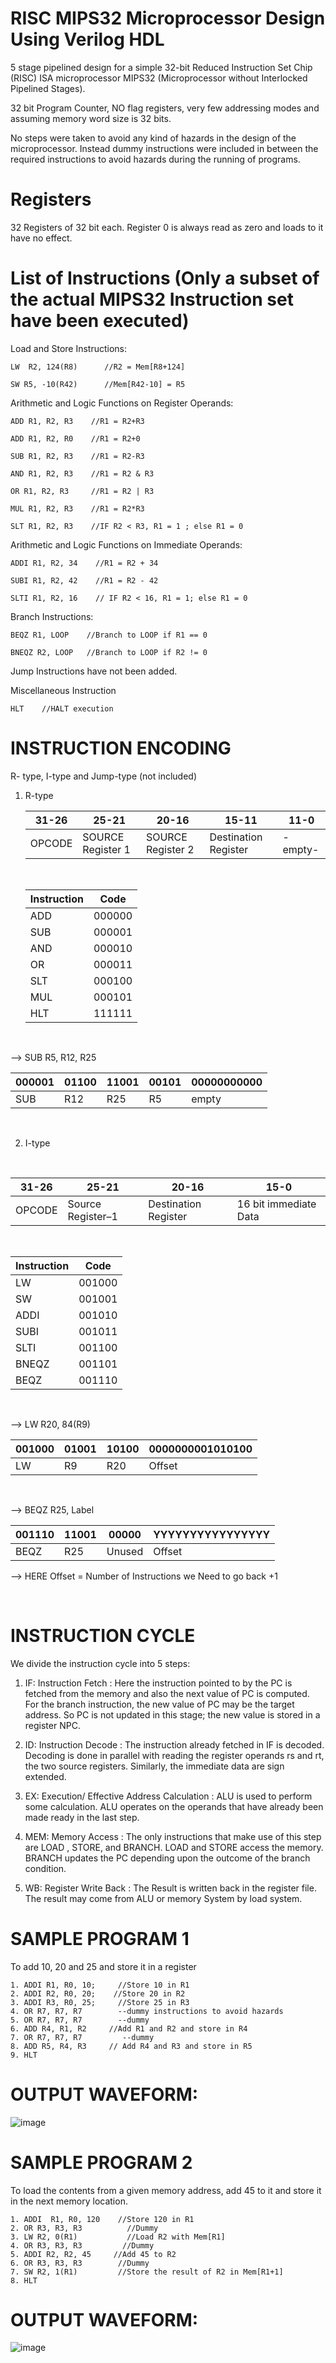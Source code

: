 # RISC MIPS32 Microprocessor Design Using Verilog HDL

5 stage pipelined design for a simple 32-bit Reduced Instruction Set Chip (RISC) ISA microprocessor MIPS32 (Microprocessor without Interlocked Pipelined Stages). 

32 bit Program Counter, NO flag registers, very few addressing modes and assuming memory word size is 32 bits.

No steps were taken to avoid any kind of hazards in the design of the microprocessor. Instead dummy instructions were included in between the required instructions to avoid hazards during the running of programs.


# Registers

32 Registers of 32 bit each. Register 0 is always read as zero and loads to it have no effect.

# List of Instructions (Only a subset of the actual MIPS32 Instruction set have been executed)

Load and Store Instructions:

	LW  R2, 124(R8)      //R2 = Mem[R8+124]
	
	SW R5, -10(R42)      //Mem[R42-10] = R5


Arithmetic and Logic Functions on Register Operands: 

	ADD R1, R2, R3    //R1 = R2+R3

	ADD R1, R2, R0    //R1 = R2+0

	SUB R1, R2, R3    //R1 = R2-R3

	AND R1, R2, R3    //R1 = R2 & R3

	OR R1, R2, R3     //R1 = R2 | R3

	MUL R1, R2, R3    //R1 = R2*R3

	SLT R1, R2, R3    //IF R2 < R3, R1 = 1 ; else R1 = 0

	
Arithmetic and Logic Functions on Immediate Operands: 

	ADDI R1, R2, 34    //R1 = R2 + 34

	SUBI R1, R2, 42    //R1 = R2 - 42

	SLTI R1, R2, 16    // IF R2 < 16, R1 = 1; else R1 = 0


Branch Instructions:

	BEQZ R1, LOOP    //Branch to LOOP if R1 == 0

	BNEQZ R2, LOOP   //Branch to LOOP if R2 != 0

Jump Instructions have not been added.

Miscellaneous Instruction
	
	HLT    //HALT execution


# INSTRUCTION ENCODING


R- type, I-type and Jump-type (not included)


1. R-type

		
	|31-26 | 25-21 |20-16 |	15-11 |	11-0|
	| --- | --- | --- | --- | --- |
	|OPCODE| SOURCE Register 1| SOURCE Register 2| Destination Register | -empty-|                         
	
	<br />
	
	| Instruction | Code|
	| --- |---|
	| ADD | 000000 |  
	| SUB | 000001 |
	| AND | 000010 | 
	| OR | 000011 |
	| SLT | 000100 |
	| MUL | 000101 |
	| HLT | 111111 |
	
  	<br />
	
--> SUB R5, R12, R25
		
|000001|01100|11001|00101|00000000000|
|---|---|---|---|---|
|SUB|R12|R25|R5|empty|

<br />		
	
	
 2. I-type
 
 <br />
 
|31-26|	25-21| 20-16| 15-0|
|---|---|---|---|
|OPCODE| Source Register–1| Destination Register| 16 bit immediate Data|

<br />

|Instruction|Code|
|---|---|
|LW|001000|
|SW|001001|
|ADDI|001010|
|SUBI|001011|
|SLTI|001100|
|BNEQZ|	001101|
|BEQZ|	001110|


<br />

--> LW R20, 84(R9)
	
|001000	|01001	|10100	|0000000001010100|
|---|---|---|---|
|LW	|R9	|R20	|Offset|

<br />

--> BEQZ R25, Label

|001110|11001|00000|YYYYYYYYYYYYYYYY|
|---|---|---|---|
|BEQZ|R25|Unused|Offset|
		
--> HERE Offset = Number of Instructions we Need to go back +1

<br />
		
# INSTRUCTION CYCLE

We divide the instruction cycle into 5 steps:
	 
   1. IF: Instruction Fetch : Here the instruction pointed to by the PC is fetched from the memory and also the next value of PC is computed.
	For the branch instruction, the new value of PC may be the target address. So PC is not updated in this stage; the new value is stored in a register NPC.
	
	
   2. ID: Instruction Decode : The instruction already fetched in IF is decoded. 
	        Decoding is done in parallel with reading the register operands rs and rt, the two source registers.
	        Similarly, the immediate data are sign extended.
		
		
   3. EX: Execution/ Effective Address Calculation : ALU is used to perform some calculation. ALU operates on the operands that have already been made ready in the 	last step.
   
   
   4. MEM: Memory Access : The only instructions that make use of this step are LOAD , STORE, and BRANCH.
	        LOAD and STORE access the memory. BRANCH updates the PC depending upon the outcome of the branch condition.
	    
	    
   5. WB: Register Write Back : The Result is written back in the register file. The result may come from ALU or memory System by load system. 

# SAMPLE PROGRAM 1

To add 10, 20 and 25 and store it in a register

	1. ADDI R1, R0, 10;     //Store 10 in R1
	2. ADDI R2, R0, 20;    //Store 20 in R2
	3. ADDI R3, R0, 25;     //Store 25 in R3
	4. OR R7, R7, R7        --dummy instructions to avoid hazards
	5. OR R7, R7, R7        --dummy 
	6. ADD R4, R1, R2     //Add R1 and R2 and store in R4
	7. OR R7, R7, R7         --dummy
	8. ADD R5, R4, R3     // Add R4 and R3 and store in R5
	9. HLT
	
# OUTPUT WAVEFORM:

![image](https://github.com/user-attachments/assets/e1b90be3-8f33-457e-965c-3f24c7b50442)

# SAMPLE PROGRAM 2

To load the contents from a given memory address, add 45 to it and store it in the next memory location.
	
	1. ADDI  R1, R0, 120    //Store 120 in R1
	2. OR R3, R3, R3          //Dummy
	3. LW R2, 0(R1)           //Load R2 with Mem[R1]
	4. OR R3, R3, R3         //Dummy
	5. ADDI R2, R2, 45     //Add 45 to R2
	6. OR R3, R3, R3        //Dummy
	7. SW R2, 1(R1)         //Store the result of R2 in Mem[R1+1]
	8. HLT


# OUTPUT WAVEFORM:

![image](https://github.com/user-attachments/assets/b214ad20-e5b3-449f-b21a-83c86b6ec482)



